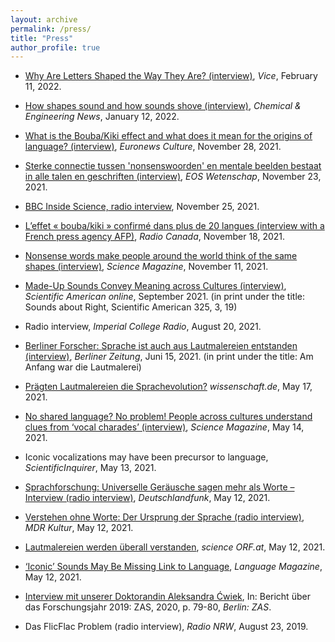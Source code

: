 ```yaml
---
layout: archive
permalink: /press/
title: "Press"
author_profile: true
---
```



  * [Why Are Letters Shaped the Way They Are? (interview)](https://www.vice.com/en/article/4awqz3/why-are-letters-shaped-the-way-they-are),
  *Vice*, February 11, 2022.

  * [How shapes sound and how sounds shove (interview)](https://cen.acs.org/materials/shapes-sound-sounds-shove/100/i2),
    *Chemical & Engineering News*, January 12, 2022.

  * [What is the Bouba/Kiki effect and what does it mean for the origins of language? (interview)](https://www.euronews.com/culture/2021/11/28/what-is-the-bouba-kiki-effect-and-what-does-it-mean-for-the-origins-of-language),
    *Euronews Culture*, November 28, 2021.

  * [Sterke connectie tussen 'nonsenswoorden' en mentale beelden bestaat in alle talen en geschriften (interview)](https://www.eoswetenschap.eu/psyche-brein/sterke-connectie-tussen-nonsenswoorden-en-mentale-beelden-bestaat-alle-talen-en),
    *EOS Wetenschap*, November 23, 2021.

  * [BBC Inside Science, radio interview](https://www.bbc.co.uk/programmes/m0011s29),
    November 25, 2021.

  * [L’effet « bouba/kiki » confirmé dans plus de 20 langues (interview with a French press agency AFP)](https://ici.radio-canada.ca/nouvelle/1840791/linguistique-effet-bouba-kiki-confirmation-20-langues),
    *Radio Canada*, November 18, 2021.

  * [Nonsense words make people around the world think of the same shapes (interview)](https://www.science.org/content/article/nonsense-words-make-people-around-world-think-same-shapes),
    *Science Magazine*, November 11, 2021.

  * [Made-Up Sounds Convey Meaning across Cultures (interview)](https://www.scientificamerican.com/article/made-up-sounds-convey-meaning-across-cultures/),
    *Scientific American online*, September 2021. (in print under the title: Sounds about Right, Scientific American 325, 3, 19)

  * Radio interview,
    *Imperial College Radio*, August 20, 2021.

  * [Berliner Forscher: Sprache ist auch aus Lautmalereien entstanden (interview)](https://www.berliner-zeitung.de/gesundheit-oekologie/berliner-forscher-sprache-koennte-aus-lautmalereien-entstanden-sein-li.160935?pid=true),
    *Berliner Zeitung*, Juni 15, 2021. (in print under the title: Am Anfang war die Lautmalerei)

  * [Prägten Lautmalereien die Sprachevolution?](https://www.wissenschaft.de/gesellschaft-psychologie/praegten-lautmalereien-die-sprachevolution)
    *wissenschaft.de*, May 17, 2021.

  * [No shared language? No problem! People across cultures understand clues from ‘vocal charades’ (interview)](https://www.science.org/content/article/no-shared-language-no-problem-people-across-cultures-understand-clues-vocal-charades),
    *Science Magazine*, May 14, 2021.

  * Iconic vocalizations may have been precursor to language,
    *ScientificInquirer*, May 13, 2021.

  * [Sprachforschung: Universelle Geräusche sagen mehr als Worte – Interview (radio interview)](https://srv.deutschlandradio.de/dlf-audiothek-audio-teilen.3265.de.html?mdm:audio_id=925194),
    *Deutschlandfunk*, May 12, 2021.

  * [Verstehen ohne Worte: Der Ursprung der Sprache (radio interview)](https://www.mdr.de/wissen/mensch-alltag/der-ursprung-der-sprache-100.html),
    *MDR Kultur*, May 12, 2021.

  * [Lautmalereien werden überall verstanden](https://science.orf.at/stories/3206523/),
    *science ORF.at*, May 12, 2021.

  * [‘Iconic’ Sounds May Be Missing Link to Language](https://www.languagemagazine.com/2021/05/12/iconic-sounds-may-be-bridge-to-first-languages/),
    *Language Magazine*, May 12, 2021.

  * [Interview mit unserer Doktorandin Aleksandra Ćwiek](https://www.leibniz-zas.de/fileadmin/media/Dokumente/Jahresberichte/JB2019_Cwiek_Interview.pdf),
    In: Bericht über das Forschungsjahr 2019: ZAS, 2020, p. 79-80, *Berlin: ZAS*.

  * Das FlicFlac Problem (radio interview),
    *Radio NRW*, August 23, 2019.
